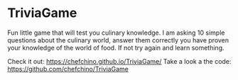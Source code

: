 # TriviaGame
Fun little game that will test you culinary knowledge. I am asking 10 simple questions about the culinary world, answer them correctly you have proven your knowledge of the world of food. If not try again and learn something.

Check it out: https://chefchino.github.io/TriviaGame/
Take a look a the code: https://github.com/chefchino/TriviaGame
